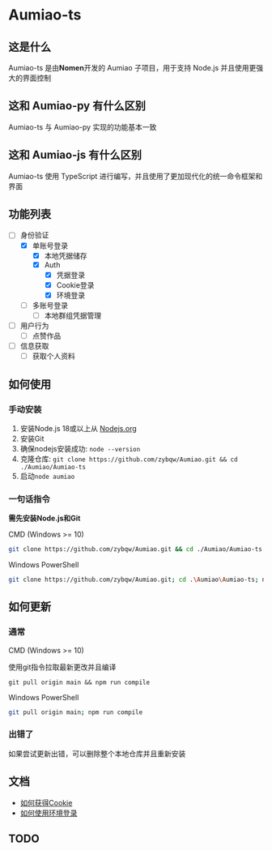 # Aumiao-ts

## 这是什么

Aumiao-ts 是由**Nomen**开发的 Aumiao 子项目，用于支持 Node.js 并且使用更强大的界面控制

## 这和 Aumiao-py 有什么区别

Aumiao-ts 与 Aumiao-py 实现的功能基本一致

## 这和 Aumiao-js 有什么区别

Aumiao-ts 使用 TypeScript 进行编写，并且使用了更加现代化的统一命令框架和界面

## 功能列表

- [ ] 身份验证
  - [x] 单账号登录
    - [x] 本地凭据储存
    - [x] Auth
      - [x] 凭据登录
      - [x] Cookie登录
      - [x] 环境登录
  - [ ] 多账号登录
    - [ ] 本地群组凭据管理
- [ ] 用户行为
  - [ ] 点赞作品
- [ ] 信息获取
  - [ ] 获取个人资料

## 如何使用

### 手动安装

1. 安装Node.js 18或以上从 [Nodejs.org](https://nodejs.org/)
2. 安装Git
3. 确保nodejs安装成功: `node --version`
4. 克隆仓库: `git clone https://github.com/zybqw/Aumiao.git && cd ./Aumiao/Aumiao-ts`
5. 启动`node aumiao`



### 一句话指令

**需先安装Node.js和Git**

CMD (Windows >= 10)

```bash
git clone https://github.com/zybqw/Aumiao.git && cd ./Aumiao/Aumiao-ts && node ./scripts/install.js && node aumiao.js
```

Windows PowerShell

```bash
git clone https://github.com/zybqw/Aumiao.git; cd .\Aumiao\Aumiao-ts; node .\scripts\install.js; node .\aumiao.js
```

## 如何更新

### 通常

CMD (Windows >= 10)

使用git指令拉取最新更改并且编译

```base
git pull origin main && npm run compile
```

Windows PowerShell

```bash
git pull origin main; npm run compile
```

### 出错了

如果尝试更新出错，可以删除整个本地仓库并且重新安装

## 文档

- [如何获得Cookie](./docs/how-to-get-cookie.md)
- [如何使用环境登录](./docs/how-to-use-env-login.md)

## TODO


